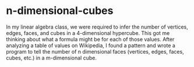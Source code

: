 # n-dimensional-cubes
In my linear algebra class, we were required to infer the number of vertices, edges, faces, and
cubes in a 4-dimensional hypercube. This got me thinking about what a formula might be for each of
those values. After analyzing a table of values on Wikipedia, I found a pattern and wrote a program
to tell the number of n dimensional faces (vertices, edges, faces, cubes, etc.) in a m-dimensional
cube.
